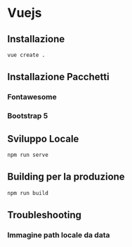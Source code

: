 # Vuejs

## Installazione
```bash
vue create .
```

## Installazione Pacchetti

### Fontawesome
### Bootstrap 5


## Sviluppo Locale

```sh
npm run serve
```

## Building per la produzione

```sh
npm run build
```

## Troubleshooting

### Immagine path locale da data